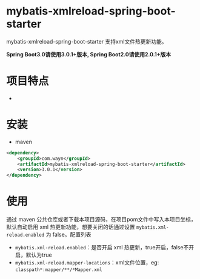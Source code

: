 # mybatis-xmlreload-spring-boot-starter
mybatis-xmlreload-spring-boot-starter 支持xml文件热更新功能。

**Spring Boot3.0请使用3.0.1+版本, Spring Boot2.0请使用2.0.1+版本**

# 项目特点
- 

# 安装
- maven
```xml
<dependency>
    <groupId>com.wayn</groupId>
    <artifactId>mybatis-xmlreload-spring-boot-starter</artifactId>
    <version>3.0.1</version>
</dependency>
```

# 使用
通过 maven 公共仓库或者下载本项目源码，在项目pom文件中写入本项目坐标，默认自动启用 xml 热更新功能，想要关闭的话通过设置 `mybatis.xml-reload.enabled`
为 false。配置列表
- `mybatis.xml-reload.enabled`：是否开启 xml 热更新，true开启，false不开启，默认为true
- `mybatis.xml-reload.mapper-locations`：xml文件位置，eg: `classpath*:mapper/**/*Mapper.xml`

